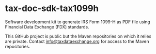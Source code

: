 # tax-doc-sdk-tax1099h

Software development kit to generate IRS Form 1099-H as PDF file using Financial Data Exchange (FDX) standards.

This GitHub project is public but the Maven repositories on which it relies are private. Contact info@taxdataexchange.org for access to the Maven repositories.

